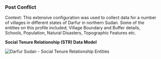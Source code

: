### **Post Conflict**

Context: This extensive configuration was used to collect data for a number of villages in different states of Darfur in northern Sudan. Some of the entities on this profile included; Village Boundary and Buffer details, Schools, Population, Natural Disasters, Topographic Features etc.

**Social Tenure Relationship (STR) Data Model**

<img alt="Darfur Sudan - Social Tenure Relationship Entities" src="../images/readme/party_entities_darfur.png" />
